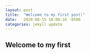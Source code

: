 ```yaml
---
layout: post
title:  "Welcome to my first post!"
date:   2020-08-15 10:00:16 -0500
categories: jekyll update
---
```

## Welcome to my first